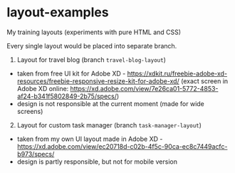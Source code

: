 # layout-examples
My training layouts (experiments with pure HTML and CSS)

Every single layout would be placed into separate branch.

1. Layout for travel blog (branch ```travel-blog-layout```)
- taken from free UI kit for Adobe XD - https://xdkit.ru/freebie-adobe-xd-resources/freebie-responsive-resize-kit-for-adobe-xd/ (exact screen in Adobe XD online: https://xd.adobe.com/view/7e26ca01-5772-4853-af24-b341f5802849-2b75/specs/)
- design is not responsible at the current moment (made for wide screens)

2. Layout for custom task manager (branch ```task-manager-layout```)
- taken from my own UI layout made in Adobe XD - https://xd.adobe.com/view/ec20718d-c02b-4f5c-90ca-ec8c7449acfc-b973/specs/
- design is partly responsible, but not for mobile version
